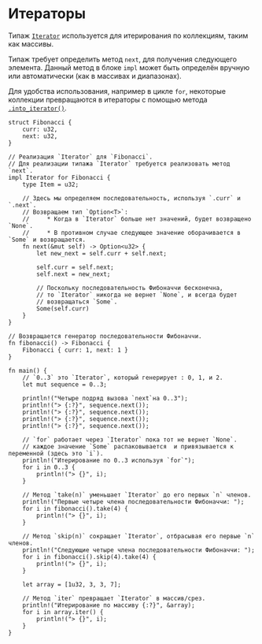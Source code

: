 # Итераторы

Типаж [`Iterator`][iter] используется для итерирования
по коллекциям, таким как массивы.

Типаж требует определить метод `next`, для получения следующего элемента.
Данный метод в блоке `impl` может быть определён
вручную или автоматически (как в массивах и диапазонах).

Для удобства использования, например в цикле `for`, некоторые коллекции
превращаются в итераторы с помощью метода [`.into_iterator()`][intoiter].

```rust,editable
struct Fibonacci {
    curr: u32,
    next: u32,
}

// Реализация `Iterator` для `Fibonacci`.
// Для реализации типажа `Iterator` требуется реализовать метод `next`.
impl Iterator for Fibonacci {
    type Item = u32;
    
    // Здесь мы определяем последовательность, используя `.curr` и `.next`.
    // Возвращаем тип `Option<T>`:
    //     * Когда в `Iterator` больше нет значений, будет возвращено `None`.
    //     * В противном случае следующее значение оборачивается в `Some` и возвращается.
    fn next(&mut self) -> Option<u32> {
        let new_next = self.curr + self.next;

        self.curr = self.next;
        self.next = new_next;

        // Поскольку последовательность Фибоначчи бесконечна,
        // то `Iterator` никогда не вернет `None`, и всегда будет
        // возвращаться `Some`.
        Some(self.curr)
    }
}

// Возвращается генератор последовательности Фибоначчи.
fn fibonacci() -> Fibonacci {
    Fibonacci { curr: 1, next: 1 }
}

fn main() {
    // `0..3` это `Iterator`, который генерирует : 0, 1, и 2.
    let mut sequence = 0..3;

    println!("Четыре подряд вызова `next`на 0..3");
    println!("> {:?}", sequence.next());
    println!("> {:?}", sequence.next());
    println!("> {:?}", sequence.next());
    println!("> {:?}", sequence.next());

    // `for` работает через `Iterator` пока тот не вернет `None`.
    // каждое значение `Some` распаковывается  и привязывается к переменной (здесь это `i`).
    println!("Итерирование по 0..3 используя `for`");
    for i in 0..3 {
        println!("> {}", i);
    }

    // Метод `take(n)` уменьшает `Iterator` до его первых `n` членов.
    println!("Первые четыре члена последовательности Фибоначчи: ");
    for i in fibonacci().take(4) {
        println!("> {}", i);
    }

    // Метод `skip(n)` сокращает `Iterator`, отбрасывая его первые `n` членов.
    println!("Следующие четыре члена последовательности Фибоначчи: ");
    for i in fibonacci().skip(4).take(4) {
        println!("> {}", i);
    }

    let array = [1u32, 3, 3, 7];

    // Метод `iter` превращает `Iterator` в массив/срез.
    println!("Итерирование по массиву {:?}", &array);
    for i in array.iter() {
        println!("> {}", i);
    }
}
```

[intoiter]: https://doc.rust-lang.org/std/iter/trait.IntoIterator.html
[iter]: https://doc.rust-lang.org/core/iter/trait.Iterator.html

